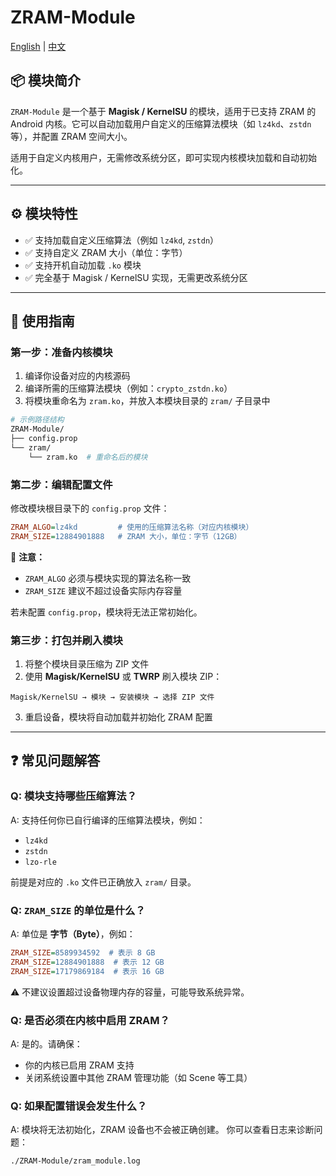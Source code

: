 # ZRAM-Module

[English](README.md) | [中文](README.zh-CN.md)

## 📦 模块简介

`ZRAM-Module` 是一个基于 **Magisk / KernelSU** 的模块，适用于已支持 ZRAM 的 Android 内核。它可以自动加载用户自定义的压缩算法模块（如 `lz4kd`、`zstdn` 等），并配置 ZRAM 空间大小。

适用于自定义内核用户，无需修改系统分区，即可实现内核模块加载和自动初始化。

---

## ⚙️ 模块特性

- ✅ 支持加载自定义压缩算法（例如 `lz4kd`, `zstdn`）
- ✅ 支持自定义 ZRAM 大小（单位：字节）
- ✅ 支持开机自动加载 `.ko` 模块
- ✅ 完全基于 Magisk / KernelSU 实现，无需更改系统分区

---

## 🚀 使用指南

### 第一步：准备内核模块

1. 编译你设备对应的内核源码  
2. 编译所需的压缩算法模块（例如：`crypto_zstdn.ko`）
3. 将模块重命名为 `zram.ko`，并放入本模块目录的 `zram/` 子目录中

```bash
# 示例路径结构
ZRAM-Module/
├── config.prop
└── zram/
    └── zram.ko  # 重命名后的模块
```


### 第二步：编辑配置文件

修改模块根目录下的 `config.prop` 文件：

```ini
ZRAM_ALGO=lz4kd         # 使用的压缩算法名称（对应内核模块）
ZRAM_SIZE=12884901888   # ZRAM 大小，单位：字节（12GB）
```

📌 **注意：**

- `ZRAM_ALGO` 必须与模块实现的算法名称一致
- `ZRAM_SIZE` 建议不超过设备实际内存容量

若未配置 `config.prop`，模块将无法正常初始化。


### 第三步：打包并刷入模块

1. 将整个模块目录压缩为 ZIP 文件  
2. 使用 **Magisk/KernelSU** 或 **TWRP** 刷入模块 ZIP：

```text
Magisk/KernelSU → 模块 → 安装模块 → 选择 ZIP 文件
```

3. 重启设备，模块将自动加载并初始化 ZRAM 配置

---

## ❓ 常见问题解答

### Q: 模块支持哪些压缩算法？
A: 支持任何你已自行编译的压缩算法模块，例如：

- `lz4kd`
- `zstdn`
- `lzo-rle`  

前提是对应的 `.ko` 文件已正确放入 `zram/` 目录。


### Q: `ZRAM_SIZE` 的单位是什么？
A: 单位是 **字节（Byte）**，例如：

```ini
ZRAM_SIZE=8589934592  # 表示 8 GB
ZRAM_SIZE=12884901888  # 表示 12 GB
ZRAM_SIZE=17179869184  # 表示 16 GB
```

⚠️ 不建议设置超过设备物理内存的容量，可能导致系统异常。


### Q: 是否必须在内核中启用 ZRAM？
A: 是的。请确保：

- 你的内核已启用 ZRAM 支持
- 关闭系统设置中其他 ZRAM 管理功能（如 Scene 等工具）


### Q: 如果配置错误会发生什么？
A: 模块将无法初始化，ZRAM 设备也不会被正确创建。
你可以查看日志来诊断问题：

```text
./ZRAM-Module/zram_module.log
```
